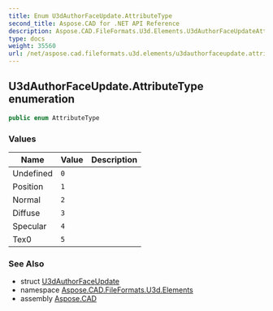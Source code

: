 ```yaml
---
title: Enum U3dAuthorFaceUpdate.AttributeType
second_title: Aspose.CAD for .NET API Reference
description: Aspose.CAD.FileFormats.U3d.Elements.U3dAuthorFaceUpdateAttributeType enum. 
type: docs
weight: 35560
url: /net/aspose.cad.fileformats.u3d.elements/u3dauthorfaceupdate.attributetype/
---
```

## U3dAuthorFaceUpdate.AttributeType enumeration

```csharp
public enum AttributeType
```

### Values

| Name | Value | Description |
| --- | --- | --- |
| Undefined | `0` |  |
| Position | `1` |  |
| Normal | `2` |  |
| Diffuse | `3` |  |
| Specular | `4` |  |
| Tex0 | `5` |  |

### See Also

* struct [U3dAuthorFaceUpdate](../u3dauthorfaceupdate/)
* namespace [Aspose.CAD.FileFormats.U3d.Elements](../../aspose.cad.fileformats.u3d.elements/)
* assembly [Aspose.CAD](../../)


